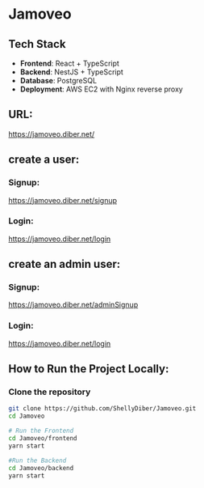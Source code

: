 # Jamoveo 

## Tech Stack

- **Frontend**: React + TypeScript  
- **Backend**: NestJS + TypeScript  
- **Database**: PostgreSQL  
- **Deployment**: AWS EC2 with Nginx reverse proxy

## URL:
https://jamoveo.diber.net/

## create a user:
### Signup:
https://jamoveo.diber.net/signup

### Login:
https://jamoveo.diber.net/login

## create an admin user:

### Signup:
https://jamoveo.diber.net/adminSignup

### Login:
https://jamoveo.diber.net/login




## How to Run the Project Locally:

### Clone the repository

```bash
git clone https://github.com/ShellyDiber/Jamoveo.git
cd Jamoveo 

# Run the Frontend
cd Jamoveo/frontend
yarn start

#Run the Backend
cd Jamoveo/backend
yarn start


